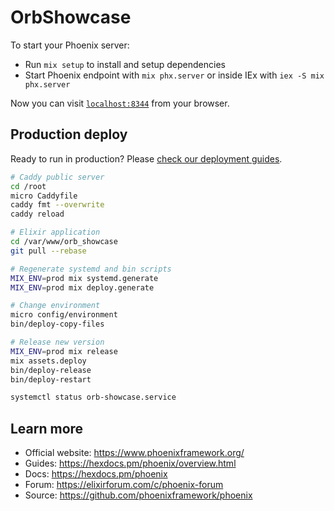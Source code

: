 # OrbShowcase

To start your Phoenix server:

- Run `mix setup` to install and setup dependencies
- Start Phoenix endpoint with `mix phx.server` or inside IEx with `iex -S mix phx.server`

Now you can visit [`localhost:8344`](http://localhost:8344) from your browser.

## Production deploy

Ready to run in production? Please [check our deployment guides](https://hexdocs.pm/phoenix/deployment.html).

```bash
# Caddy public server
cd /root
micro Caddyfile
caddy fmt --overwrite
caddy reload

# Elixir application
cd /var/www/orb_showcase
git pull --rebase

# Regenerate systemd and bin scripts
MIX_ENV=prod mix systemd.generate
MIX_ENV=prod mix deploy.generate

# Change environment
micro config/environment
bin/deploy-copy-files

# Release new version
MIX_ENV=prod mix release
mix assets.deploy
bin/deploy-release
bin/deploy-restart

systemctl status orb-showcase.service
```

## Learn more

- Official website: https://www.phoenixframework.org/
- Guides: https://hexdocs.pm/phoenix/overview.html
- Docs: https://hexdocs.pm/phoenix
- Forum: https://elixirforum.com/c/phoenix-forum
- Source: https://github.com/phoenixframework/phoenix
